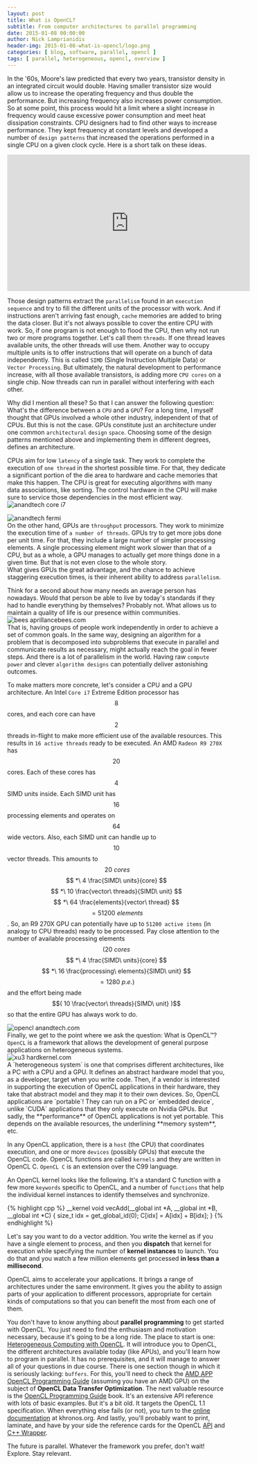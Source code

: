 ```yaml
---
layout: post
title: What is OpenCL?
subtitle: From computer architectures to parallel programming
date: 2015-01-08 00:00:00
author: Nick Lamprianidis
header-img: 2015-01-08-what-is-opencl/logo.png
categories: [ blog, software, parallel, opencl ]
tags: [ parallel, heterogeneous, opencl, overview ]
---
```


In the '60s, Moore's law predicted that every two years, transistor density in an integrated circuit would double. Having smaller transistor size would allow us to increase the operating frequency and thus double the performance. But increasing frequency also increases power consumption. So at some point, this process would hit a limit where a slight increase in frequency would cause excessive power consumption and meet heat dissipation constraints. CPU designers had to find other ways to increase performance. They kept frequency at constant levels and developed a number of `design patterns` that increased the operations performed in a single CPU on a given clock cycle. Here is a short talk on these ideas.

<iframe width="560" height="315" src="https://www.youtube.com/embed/ET9wxEuqp_Y?showinfo=0&amp;theme=light" frameborder="0" allowfullscreen></iframe>

Those design patterns extract the `parallelism` found in an `execution sequence` and try to fill the different units of the processor with work. And if instructions aren't arriving fast enough, `cache` memories are added to bring the data closer. But it's not always possible to cover the entire CPU with work. So, if one program is not enough to flood the CPU, then why not run two or more programs together. Let's call them `threads`. If one thread leaves available units, the other threads will use them. Another way to occupy multiple units is to offer instructions that will operate on a bunch of data independently. This is called `SIMD` (Single Instruction Multiple Data) or `Vector Processing`. But ultimately, the natural development to performance increase, with all those available transistors, is adding more `CPU cores` on a single chip. Now threads can run in parallel without interfering with each other.

Why did I mention all these? So that I can answer the following question: What's the difference between a `CPU` and a `GPU`? For a long time, I myself thought that GPUs involved a whole other industry, independent of that of CPUs. But this is not the case. GPUs constitute just an architecture under one common `architectural` `design` `space`. Choosing some of the design patterns mentioned above and implementing them in different degrees, defines an architecture.

<p><div class="row">
    <div class="col-lg-8 col-md-8 col-sm-9">
        CPUs aim for low <code>latency</code> of a single task. They work to complete the execution of <code>one thread</code> in the shortest possible time. For that, they dedicate a significant portion of the die area to hardware and cache memories that make this happen. The CPU is great for executing algorithms with many data associations, like sorting. The control hardware in the CPU will make sure to service those dependencies in the most efficient way.
    </div>
    <div class="col-lg-4 col-md-4 col-sm-3">
        <img src="http://images.anandtech.com/reviews/cpu/intel/SNBE/Core_I7_LGA_2011_Die.jpg" alt="anandtech core i7" >
    </div>
</div></p>

<p><div class="row">
    <div class="col-lg-4 col-md-4 col-sm-3">
        <img src="http://images.anandtech.com/doci/8526/GeForce_GTX_980_Block_Diagram_FINAL.png" alt="anandtech fermi" >
    </div>
    <div class="col-lg-8 col-md-8 col-sm-9">
        On the other hand, GPUs are <code>throughput</code> processors. They work to minimize the execution time of <code>a number of threads</code>. GPUs try to get more jobs done per unit time. For that, they include a large number of simpler processing elements. A single processing element might work slower than that of a CPU, but as a whole, a GPU manages to actually get more things done in a given time. But that is not even close to the whole story.
    </div>
</div>
<div class="row">
    <div class="col-lg-12 col-md-12 col-sm-12">
        What gives GPUs the great advantage, and the chance to achieve staggering execution times, is their inherent ability to address <code>parallelism</code>.
    </div>
</div></p>

<p><div class="row">
    <div class="col-lg-8 col-md-8 col-sm-9">
        Think for a second about how many needs an average person has nowadays. Would that person be able to live by today's standards if they had to handle everything by themselves? Probably not. What allows us to maintain a quality of life is our presence within communities.
    </div>
    <div class="col-lg-4 col-md-4 col-sm-3">
        <img src="http://aprillancebees.com/wp-content/uploads/2013/08/brood.jpg" alt="bees aprillancebees.com" >
    </div>
</div>
<div class="row">
    <div class="col-lg-12 col-md-12 col-sm-12">
        That is, having groups of people work independently in order to achieve a set of common goals. In the same way, designing an algorithm for a problem that is decomposed into subproblems that execute in parallel and communicate results as necessary, might actually reach the goal in fewer steps. And there is a lot of parallelism in the world. Having raw <code>compute power</code> and clever <code>algorithm designs</code> can potentially deliver astonishing outcomes.
    </div>
</div></p>

To make matters more concrete, let's consider a CPU and a GPU architecture. An Intel `Core i7` Extreme Edition processor has $$8$$ cores, and each core can have $$2$$ threads in-flight to make more efficient use of the available resources. This results in `16 active threads` ready to be executed. An AMD `Radeon R9 270X` has $$20$$ cores. Each of these cores has $$4$$ SIMD units inside. Each SIMD unit has $$16$$ processing elements and operates on $$64$$ wide vectors. Also, each SIMD unit can handle up to $$10$$ vector threads. This amounts to $$\ 20\ cores $$ $$ *\ 4 \frac{SIMD\ units}{core} $$ $$ *\ 10 \frac{vector\ threads}{SIMD\ unit} $$ $$ *\ 64 \frac{elements}{vector\ thread} $$ $$ = 51200\ elements $$. So, an R9 270X GPU can potentially have up to `51200 active items` (in analogy to CPU threads) ready to be processed. Pay close attention to the number of available processing elements $$( 20\ cores $$ $$ *\ 4 \frac{SIMD\ units}{core} $$ $$ *\ 16 \frac{processing\ elements}{SIMD\ unit} $$ $$ = 1280\ p.e. )$$ and the effort being made $$( 10 \frac{vector\ threads}{SIMD\ unit} )$$ so that the entire GPU has always work to do.

<div class="row">
    <div class="col-lg-3 col-md-3 col-sm-3">
        <img src="http://images.anandtech.com/doci/8360/OpenCLLogo_678x452.png" alt="opencl anandtech.com" >
    </div>
    <div class="col-lg-6 col-md-6 col-sm-6">
        Finally, we get to the point where we ask the question: What is OpenCL™? <code>OpenCL</code> is a framework that allows the development of general purpose applications on heterogeneous systems.        
    </div>
    <div class="col-lg-3 col-md-3 col-sm-3">
        <img src="http://dn.odroid.com/homebackup/201407071058089142.jpg" alt="xu3 hardkernel.com" >
    </div>
</div>
A `heterogeneous system` is one that comprises different architectures, like a PC with a CPU and a GPU. It defines an abstract hardware model that you, as a developer, target when you write code. Then, if a vendor is interested in supporting the execution of OpenCL applications in their hardware, they take that abstract model and they map it to their own devices. So, OpenCL applications are `portable`! They can run on a PC or `embedded device`, unlike `CUDA` applications that they only execute on Nvidia GPUs. But sadly, the **performance** of OpenCL applications is not yet portable. This depends on the available resources, the underlining **memory system**, etc.

In any OpenCL application, there is a `host` (the CPU) that coordinates execution, and one or more `devices` (possibly GPUs) that execute the OpenCL code. OpenCL functions are called `kernels` and they are written in OpenCL C. `OpenCL C` is an extension over the C99 language.

An OpenCL kernel looks like the following. It's a standard C function with a few more `keywords` specific to OpenCL, and a number of `functions` that help the individual kernel instances to identify themselves and synchronize.

{% highlight cpp %}
__kernel
void vecAdd(__global int *A, __global int *B, __global int *C) {
  size_t idx = get_global_id(0);
  C[idx] = A[idx] + B[idx];
}
{% endhighlight %}

Let's say you want to do a vector addition. You write the kernel as if you have a single element to process, and then you **dispatch** that kernel for execution while specifying the number of **kernel instances** to launch. You do that and you watch a few million elements get processed **in less than a millisecond**.

OpenCL aims to accelerate your applications. It brings a range of architectures under the same environment. It gives you the ability to assign parts of your application to different processors, appropriate for certain kinds of computations so that you can benefit the most from each one of them.

You don't have to know anything about **parallel programming** to get started with OpenCL. You just need to find the enthusiasm and motivation necessary, because it's going to be a long ride. The place to start is one: <a href="http://www.amazon.co.uk/Heterogeneous-Computing-OpenCL-Revised-1-2/dp/0124058949/ref=sr_1_1?ie=UTF8&amp;qid=1420656418&amp;sr=8-1&amp;keywords=heterogeneous+computing+with+opencl">Heterogeneous Computing with OpenCL</a>. It will introduce you to OpenCL, the different architectures available today (like APUs), and you'll learn how to program in parallel. It has no prerequisites, and it will manage to answer all of your questions in due course. There is one section though in which it is seriously lacking: `buffers`. For this, you'll need to check the [AMD APP OpenCL Programming Guide](http://amd-dev.wpengine.netdna-cdn.com/wordpress/media/2013/07/AMD_Accelerated_Parallel_Processing_OpenCL_Programming_Guide-rev-2.7.pdf) (assuming you have an AMD GPU) on the subject of **OpenCL Data Transfer Optimization**. The next valuable resource is the [OpenCL Programming Guide](http://www.amazon.co.uk/OpenCL-Programming-OpenGL-Aaftab-Munshi/dp/0321749642/ref=sr_1_sc_2?ie=UTF8&amp;qid=1420657066&amp;sr=8-2-spell&amp;keywords=opencl+progamimng) book. It's an extensive API reference with lots of basic examples. But it's a bit old. It targets the OpenCL 1.1 specification. When everything else fails (or not), you turn to the [online documentation](https://www.khronos.org/registry/cl/sdk/1.2/docs/man/xhtml/) at khronos.org. And lastly, you'll probably want to print, laminate, and have by your side the reference cards for the OpenCL [API](https://www.khronos.org/files/opencl-1-2-quick-reference-card.pdf) and [C++ Wrapper](https://www.khronos.org/files/OpenCLPP12-reference-card.pdf).

The future is parallel. Whatever the framework you prefer, don't wait! Explore. Stay relevant.

